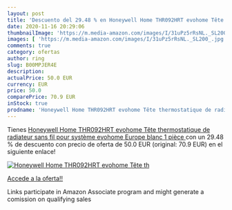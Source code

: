 ```yaml
---
layout: post
title: 'Descuento del 29.48 % en Honeywell Home THR092HRT evohome Tête th'
date: 2020-11-16 20:29:06
thumbnailImage: 'https://m.media-amazon.com/images/I/31uPz5rRsNL._SL200_.jpg'
images: [ 'https://m.media-amazon.com/images/I/31uPz5rRsNL._SL200_.jpg' ]
comments: true
category: ofertas
author: ring
slug: B00MPJER4E
description:
actualPrice: 50.0 EUR
currency: EUR
price: 50.0
comparePrice: 70.9 EUR
inStock: true
prodname: 'Honeywell Home THR092HRT evohome Tête thermostatique de radiateur sans fil pour système evohome  Europe  blanc  1 pièce '
---
```


Tienes [Honeywell Home THR092HRT evohome Tête thermostatique de radiateur sans fil pour système evohome  Europe  blanc  1 pièce ](https://www.amazon.fr/dp/B00MPJER4E/?tag=tolees0d-21) con un 29.48 % de descuento con precio de oferta de 50.0 EUR (original: 70.9 EUR) en el siguiente enlace!

[![Honeywell Home THR092HRT evohome Tête th](https://m.media-amazon.com/images/I/31uPz5rRsNL._SL200_.jpg)](https://www.amazon.fr/dp/B00MPJER4E/?tag=tolees0d-21)

[Accede a la oferta!!](https://www.amazon.fr/dp/B00MPJER4E/?tag=tolees0d-21)

Links participate in Amazon Associate program and might generate a comission on qualifying sales


